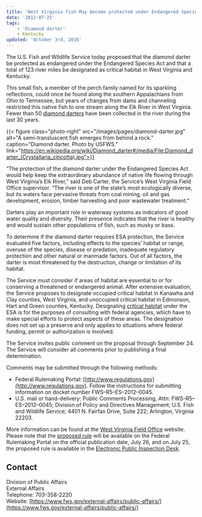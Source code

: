 ```yaml
---
title: 'West Virginia fish May become protected under Endangered Species Act'
date: '2012-07-25'
tags:
    - 'Diamond darter'
    - Kentucky
updated: 'October 3rd, 2016'
---
```


The U.S. Fish and Wildlife Service today proposed that the diamond darter be protected as endangered under the Endangered Species Act and that a total of 123 river miles be designated as critical habitat in West Virginia and Kentucky.  

This small fish, a member of the perch family named for its sparkling reflections, could once be found along the southern Appalachians from Ohio to Tennessee, but years of changes from dams and channeling restricted this native fish to one stream along the Elk River in West Virginia. Fewer than 50 [diamond darters](http://www.fws.gov/northeast/pdf/DiamondDarter_1010.pdf) have been collected in the river during the last 30 years.  

{{< figure class="photo-right" src="/images/pages/diamond-darter.jpg" alt="A semi-transluscent fish emerges from behind a rock." caption="Diamond darter. Photo by USFWS." link="https://en.wikipedia.org/wiki/Diamond_darter#/media/File:Diamond_darter_(Crystallaria_cincotta).jpg">}}

“The protection of the diamond darter under the Endangered Species Act would help keep the extraordinary abundance of native life flowing through West Virginia’s Elk River,” said Deb Carter, the Service’s West Virginia Field Office supervisor. “The river is one of the state’s most ecologically diverse, but its waters face pervasive threats from coal mining, oil and gas development, erosion, timber harvesting and poor wastewater treatment.”  

Darters play an important role in waterway systems as indicators of good water quality and diversity. Their presence indicates that the river is healthy and would sustain other populations of fish, such as musky or bass.  

To determine if the diamond darter requires ESA protection, the Service evaluated five factors, including effects to the species’ habitat or range, overuse of the species, disease or predation, inadequate regulatory protection and other natural or manmade factors. Out of all factors, the darter is most threatened by the destruction, change or limitation of its habitat.  

The Service must consider if areas of habitat are essential to or for conserving a threatened or endangered animal. After extensive evaluation, the Service proposes to designate occupied critical habitat in Kanawha and Clay counties, West Virginia, and unoccupied critical habitat in Edmonson, Hart and Green counties, Kentucky. Designating [critical habitat](http://www.fws.gov/endangered/what-we-do/critical-habitats-faq.html) under the ESA is for the purposes of consulting with federal agencies, which have to make special efforts to protect aspects of these areas. The designation does not set up a preserve and only applies to situations where federal funding, permit or authorization is involved.  

The Service invites public comment on the proposal through September 24. The Service will consider all comments prior to publishing a final determination.  

Comments may be submitted through the following methods:

 - Federal Rulemaking Portal: [http://www.regulations.gov](http://www.regulations.gov). Follow the instructions for submitting information on docket number FWS–R5–ES–2012–0045.
 - U.S. mail or hand-delivery: Public Comments Processing, Attn: FWS–R5–ES–2012–0045; Division of Policy and Directives Management; U.S. Fish and Wildlife Service; 4401 N. Fairfax Drive, Suite 222; Arlington, Virginia 22203.

More information can be found at the [West Virginia Field Office](http://www.fws.gov/westvirginiafieldoffice/) website. Please note that the [proposed rule](http://www.gpo.gov/fdsys/pkg/FR-2012-07-26/pdf/2012-17950.pdf) will be available on the Federal Rulemaking Portal on the official publication date, July 26, and on July 25, the proposed rule is available in the [Electronic Public Inspection Desk](http://www.ofr.gov/inspection.aspx).

## Contact

Division of Public Affairs  
External Affairs  
Telephone: 703-358-2220  
Website: [https://www.fws.gov/external-affairs/public-affairs/](https://www.fws.gov/external-affairs/public-affairs/)
